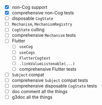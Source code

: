 - [x] non-Cog support
- [x] comprehensive non-Cog tests
- [ ] disposable `CogState`
- [ ] `Mechanism`, `MechanismRegistry`
- [ ] `CogState` culling
- [ ] comprehensive `Mechanism` tests
- [ ] Flutter
  - [ ] `useCog`
  - [ ] `useCogs`
  - [ ] `FlutterCogtext`
  - [ ] `.linkValueListenable(...)`
  - [ ] comprehensive Flutter tests
- [ ] `Subject` compat
- [ ] comprehensive `Subject` compat tests
- [ ] comprehensive disposable `CogState` tests
- [ ] doc comment all the things
- [ ] g3doc all the things